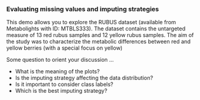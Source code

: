 ### Evaluating missing values and imputing strategies

This demo allows you to explore the RUBUS dataset (available from Metabolights with ID: MTBLS333). The dataset contains the untargeted measure of 13 red rubus samples and 12 yellow rubus samples. The aim of the study was to characterize the metabolic differences between red and yellow berries (with a special focus on yellow)

Some question to orient your discussion ...

* What is the meaning of the plots? 
* Is the imputing strategy affecting the data distribution? 
* Is it important to consider class labels?
* Which is the best imputing strategy?

